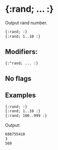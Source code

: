 {:rand; ... :}
==============

Output rand number.

```html
{:rand; :}
{:rand; 1..10 :}
```

Modifiers:
----------

```html
{:^rand; ... :}
```

No flags
--------

Examples
--------

```html
{:rand; :}
{:rand; 1..10 :}
{:rand; 100..999 :}
```

Output:

```html
688755410
3
569
```

